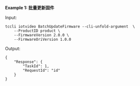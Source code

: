 **Example 1: 批量更新固件**



Input: 

```
tccli iotvideo BatchUpdateFirmware --cli-unfold-argument  \
    --ProductID product \
    --FirmwareVersion 2.0.0 \
    --FirmwareOriVersion 1.0.0
```

Output: 
```
{
    "Response": {
        "TaskId": 1,
        "RequestId": "id"
    }
}
```

